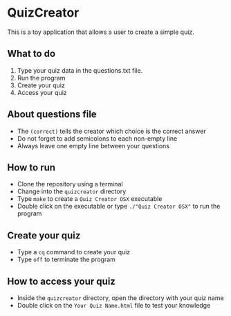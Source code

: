 # QuizCreator

This is a toy application that allows a user to create a simple quiz.

## What to do
1. Type your quiz data in the questions.txt file.
2. Run the program
3. Create your quiz
3. Access your quiz

## About questions file
* The ```(correct)``` tells the creator which choice is the correct answer
* Do not forget to add semicolons to each non-empty line
* Always leave one empty line between your questions

## How to run
* Clone the repository using a terminal
* Change into the ```quizcreator``` directory
* Type ```make``` to create a ```Quiz Creator OSX``` executable
* Double click on the executable or type ```./"Quiz Creator OSX"``` to run the program

## Create your quiz
* Type a ```cq``` command to create your quiz
* Type ```off``` to terminate the program

## How to access your quiz
* Inside the ```quizcreator``` directory, open the directory with your quiz name
* Double click on the ```Your Quiz Name.html``` file to test your knowledge
